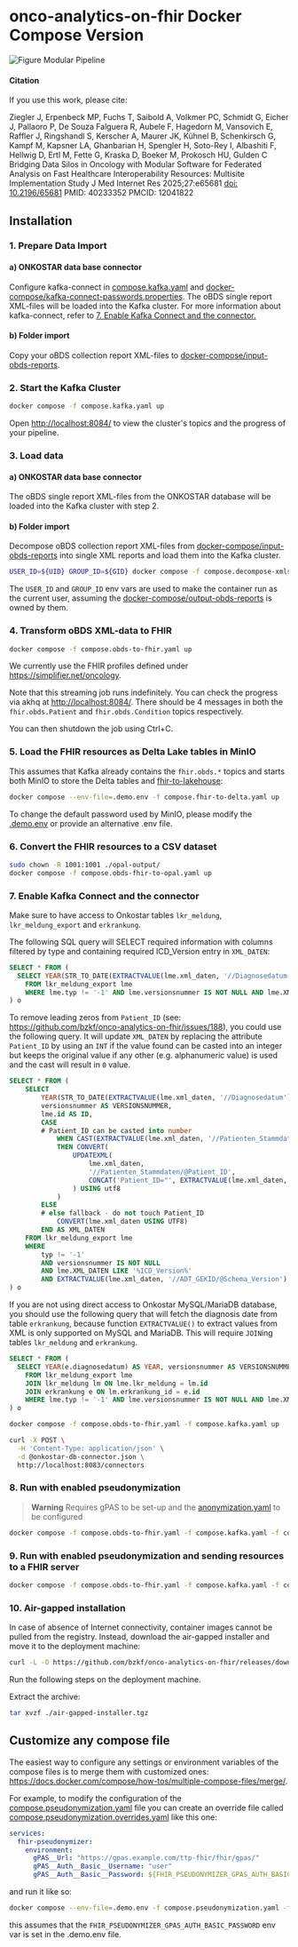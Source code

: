 # onco-analytics-on-fhir Docker Compose Version

![Figure Modular Pipeline](../img/fig1.png)

#### Citation
If you use this work, please cite:

Ziegler J, Erpenbeck MP, Fuchs T, Saibold A, Volkmer PC, Schmidt G, Eicher J, Pallaoro P, De Souza Falguera R, Aubele F, Hagedorn M, Vansovich E, Raffler J, Ringshandl S, Kerscher A, Maurer JK, Kühnel B, Schenkirsch G, Kampf M, Kapsner LA, Ghanbarian H, Spengler H, Soto-Rey I, Albashiti F, Hellwig D, Ertl M, Fette G, Kraska D, Boeker M, Prokosch HU, Gulden C
Bridging Data Silos in Oncology with Modular Software for Federated Analysis on Fast Healthcare Interoperability Resources: Multisite Implementation Study
J Med Internet Res 2025;27:e65681
[doi: 10.2196/65681](https://doi.org/10.2196/65681) PMID: 40233352 PMCID: 12041822

## Installation

### 1. Prepare Data Import

#### a) ONKOSTAR data base connector

Configure kafka-connect in [compose.kafka.yaml](compose.kafka.yaml) and [docker-compose/kafka-connect-passwords.properties](kafka-connect-passwords.properties).
The oBDS single report XML-files will be loaded into the Kafka cluster.
For more information about kafka-connect, refer to [7. Enable Kafka Connect and the connector.](#7-enable-kafka-konnect-and-the-connector)

#### b) Folder import

Copy your oBDS collection report XML-files to [docker-compose/input-obds-reports]().

### 2. Start the Kafka Cluster

```sh
docker compose -f compose.kafka.yaml up
```

Open <http://localhost:8084/> to view the cluster's topics and the progress of your pipeline.

### 3. Load data

#### a) ONKOSTAR data base connector

The oBDS single report XML-files from the ONKOSTAR database will be loaded into the Kafka cluster with step 2.

#### b) Folder import

Decompose oBDS collection report XML-files from [docker-compose/input-obds-reports](input-obds-reports) into single XML reports and load them into the Kafka cluster.

```sh
USER_ID=${UID} GROUP_ID=${GID} docker compose -f compose.decompose-xmls.yaml up
```

The `USER_ID` and `GROUP_ID` env vars are used to make the container run as the current user,
assuming the [docker-compose/output-obds-reports](output-obds-reports) is owned by them.

### 4. Transform oBDS XML-data to FHIR

```sh
docker compose -f compose.obds-to-fhir.yaml up
```

We currently use the FHIR profiles defined under <https://simplifier.net/oncology>.

Note that this streaming job runs indefinitely. You can check the progress via akhq at <http://localhost:8084/>.
There should be 4 messages in both the `fhir.obds.Patient` and `fhir.obds.Condition` topics respectively.

You can then shutdown the job using Ctrl+C.

### 5. Load the FHIR resources as Delta Lake tables in MinIO

This assumes that Kafka already contains the `fhir.obds.*` topics and starts both MinIO to store the Delta tables and [fhir-to-lakehouse](https://github.com/bzkf/fhir-to-lakehouse):

```sh
docker compose --env-file=.demo.env -f compose.fhir-to-delta.yaml up
```

To change the default password used by MinIO, please modify the [.demo.env](.demo.env) or provide an alternative .env file.

### 6. Convert the FHIR resources to a CSV dataset

```sh
sudo chown -R 1001:1001 ./opal-output/
docker compose -f compose.obds-fhir-to-opal.yaml up
```


### 7. Enable Kafka Connect and the connector

Make sure to have access to Onkostar tables `lkr_meldung`, `lkr_meldung_export` and `erkrankung`.

The following SQL query will SELECT required information with columns filtered by type and containing required ICD_Version entry in `XML_DATEN`:

```sql
SELECT * FROM (
  SELECT YEAR(STR_TO_DATE(EXTRACTVALUE(lme.xml_daten, '//Diagnosedatum'), '%d.%c.%Y')) AS YEAR, versionsnummer AS VERSIONSNUMMER, lme.id AS ID, CONVERT(lme.xml_daten using utf8) AS XML_DATEN
    FROM lkr_meldung_export lme
    WHERE lme.typ != '-1' AND lme.versionsnummer IS NOT NULL AND lme.XML_DATEN LIKE '%ICD_Version%'
) o
```

To remove leading zeros from `Patient_ID` (see: https://github.com/bzkf/onco-analytics-on-fhir/issues/188), you could use the following query.
It will update `XML_DATEN` by replacing the attribute `Patient_ID` by using an `INT` if the value found can be casted into an integer but keeps the original value
if any other (e.g. alphanumeric value) is used and the cast will result in `0` value.

```sql
SELECT * FROM (
    SELECT
        YEAR(STR_TO_DATE(EXTRACTVALUE(lme.xml_daten, '//Diagnosedatum'), '%d.%c.%Y')) AS YEAR,
        versionsnummer AS VERSIONSNUMMER,
        lme.id AS ID,
        CASE
        # Patient_ID can be casted into number
            WHEN CAST(EXTRACTVALUE(lme.xml_daten, '//Patienten_Stammdaten/@Patient_ID') AS INT) > 0
            THEN CONVERT(
                UPDATEXML(
                    lme.xml_daten,
                    '//Patienten_Stammdaten/@Patient_ID',
                    CONCAT('Patient_ID="', EXTRACTVALUE(lme.xml_daten, '//Patienten_Stammdaten/@Patient_ID'),'"')
                ) USING utf8
            )
        ELSE
        # else fallback - do not touch Patient_ID
            CONVERT(lme.xml_daten USING UTF8)
        END AS XML_DATEN
    FROM lkr_meldung_export lme
    WHERE
        typ != '-1'
        AND versionsnummer IS NOT NULL
        AND lme.XML_DATEN LIKE '%ICD_Version%'
        AND EXTRACTVALUE(lme.xml_daten, '//ADT_GEKID/@Schema_Version') LIKE '2.%'
) o
```

If you are not using direct access to Onkostar MySQL/MariaDB database, you should use the following query that will fetch
the diagnosis date from table `erkrankung`, because function `EXTRACTVALUE()` to extract values from XML is only
supported on MySQL and MariaDB.
This will require `JOIN`ing tables `lkr_meldung` and `erkrankung`.

```sql
SELECT * FROM (
  SELECT YEAR(e.diagnosedatum) AS YEAR, versionsnummer AS VERSIONSNUMMER, lme.id AS ID, CONVERT(lme.xml_daten using utf8) AS XML_DATEN
    FROM lkr_meldung_export lme
    JOIN lkr_meldung lm ON lme.lkr_meldung = lm.id
    JOIN erkrankung e ON lm.erkrankung_id = e.id
    WHERE lme.typ != '-1' AND lme.versionsnummer IS NOT NULL AND lme.XML_DATEN LIKE '%ICD_Version%'
) o
```

```sh
docker compose -f compose.obds-to-fhir.yaml -f compose.kafka.yaml up
```

```sh
curl -X POST \
  -H 'Content-Type: application/json' \
  -d @onkostar-db-connector.json \
  http://localhost:8083/connectors
```

### 8. Run with enabled pseudonymization

> **Warning**
> Requires gPAS to be set-up and the [anonymization.yaml](anonymization.yaml) to be configured

```sh
docker compose -f compose.obds-to-fhir.yaml -f compose.kafka.yaml -f compose.pseudonymization.yaml up
```

### 9. Run with enabled pseudonymization and sending resources to a FHIR server

```sh
docker compose -f compose.obds-to-fhir.yaml -f compose.kafka.yaml -f compose.fhir-server.yaml -f compose.pseudonymization.yaml up
```

### 10. Air-gapped installation

In case of absence of Internet connectivity, container images cannot be pulled from the registry. Instead, download the air-gapped installer and move it to the deployment machine:

<!-- x-release-please-start-version -->

```sh
curl -L -O https://github.com/bzkf/onco-analytics-on-fhir/releases/download/v2.2.2/air-gapped-installer.tgz
```

<!-- x-release-please-end -->

Run the following steps on the deployment machine.

Extract the archive:

```sh
tar xvzf ./air-gapped-installer.tgz
```

## Customize any compose file

The easiest way to configure any settings or environment variables of the compose files is to merge them with customized ones: <https://docs.docker.com/compose/how-tos/multiple-compose-files/merge/>.

For example, to modify the configuration of the [compose.pseudonymization.yaml](compose.pseudonymization.yaml) file you can create an override file called [compose.pseudonymization.overrides.yaml](compose.pseudonymization.yaml) like this one:

```yaml
services:
  fhir-pseudonymizer:
    environment:
      gPAS__Url: "https://gpas.example.com/ttp-fhir/fhir/gpas/"
      gPAS__Auth__Basic__Username: "user"
      gPAS__Auth__Basic__Password: ${FHIR_PSEUDONYMIZER_GPAS_AUTH_BASIC_PASSWORD:?}
```

and run it like so:

```sh
docker compose --env-file=.demo.env -f compose.pseudonymization.yaml -f compose.pseudonymization.overrides.yaml up
```

this assumes that the `FHIR_PSEUDONYMIZER_GPAS_AUTH_BASIC_PASSWORD` env var is set in the .demo.env file.

